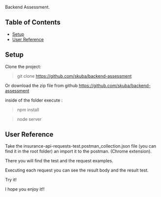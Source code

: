Backend Assessment.

## Table of Contents

- [Setup](#Setup)
- [User Reference](#user-reference)

## Setup

Clone the project:
> git clone https://github.com/skuba/backend-assessment

Or download the zip file from github  https://github.com/skuba/backend-assessment

inside of the folder execute : 
>  npm install

>  node server

## User Reference

Take the insurance-api-requests-test.postman_collection.json file (you can find it in the root folder) an import it to the postman. (Chrome extension).

There you will find the test and the request examples.

Executing each request you can see the result body and the result test.

Try it!

I hope you enjoy it!!


